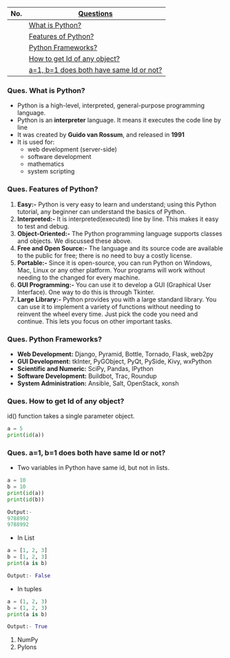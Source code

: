 |  No.  | [Questions](../0.0_python_questions.md)                                              |
| :---: | ------------------------------------------------------------------------------------ |
|       | [What is Python?](#ques-what-is-python)                                              |
|       | [Features of Python?](#ques-features-of-python)                                      |
|       | [Python Frameworks?](#ques-python-frameworks)                                        |
|       | [How to get Id of any object?](#ques-how-to-get-id-of-any-object)                    |
|       | [a=1, b=1 does both have same Id or not?](#ques-a1-b1-does-both-have-same-id-or-not) |

### Ques. What is Python?
* Python is a high-level, interpreted, general-purpose programming language.
* Python is an **interpreter** language. It means it executes the code line by line
* It was created by **Guido van Rossum**, and released in **1991**
* It is used for:
  * web development (server-side)
  * software development
  * mathematics
  * system scripting


### Ques. Features of Python?
1. __Easy:-__ Python is very easy to learn and understand; using this Python tutorial, any beginner can understand the basics of Python.
2. __Interpreted:-__ It is interpreted(executed) line by line. This makes it easy to test and debug.
3. __Object-Oriented:-__ The Python programming language supports classes and objects. We discussed these above.
4. __Free and Open Source:-__ The language and its source code are available to the public for free; there is no need to buy a costly license.
5. __Portable:-__ Since it is open-source, you can run Python on Windows, Mac, Linux or any other platform. Your programs will work without needing to the changed for every machine.
6. __GUI Programming:-__ You can use it to develop a GUI (Graphical User Interface). One way to do this is through Tkinter.
7. __Large Library:-__ Python provides you with a large standard library. You can use it to implement a variety of functions without needing to reinvent the wheel every time. Just pick the code you need and continue. This lets you focus on other important tasks.


### Ques. Python Frameworks?
* **Web Development:** Django, Pyramid, Bottle, Tornado, Flask, web2py
* **GUI Development:** tkInter, PyGObject, PyQt, PySide, Kivy, wxPython
* **Scientific and Numeric:** SciPy, Pandas, IPython
* **Software Development:** Buildbot, Trac, Roundup
* **System Administration:** Ansible, Salt, OpenStack, xonsh

### Ques. How to get Id of any object?
id() function takes a single parameter object.
```python
a = 5
print(id(a))
```

### Ques. a=1, b=1 does both have same Id or not?
* Two variables in Python have same id, but not in lists.
```python
a = 10
b = 10
print(id(a))
print(id(b))

Output:- 
9788992
9788992
```
* In List
```python
a = [1, 2, 3]
b = [1, 2, 3]
print(a is b)

Output:- False
```
* In tuples
```python
a = (1, 2, 3)
b = (1, 2, 3)
print(a is b)

Output:- True
```

1. NumPy
2. Pylons